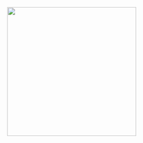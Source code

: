 <img width=300 src="https://user-images.githubusercontent.com/49548908/77741615-87713e00-7058-11ea-9bb1-ad5dc0330605.gif">
